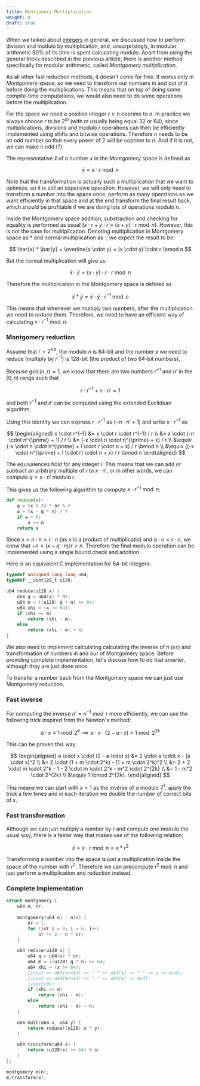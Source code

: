 ```yaml
---
title: Montgomery Multiplication
weight: 4
draft: true
---
```


When we talked about [integers](../integer) in general, we discussed how to perform division and modulo by multiplication, and, unsurprisingly, in modular arithmetic 90% of its time is spent calculating modulo. Apart from using the general tricks described in the previous article, there is another method specifically for modular arithmetic, called *Montgomery multiplication*.

As all other fast reduction methods, it doesn't come for free. It works only in *Montgomery space*, so we need to transform our numbers in and out of it before doing the multiplications. This means that on top of doing some compile-time computations, we would also need to do some operations before the multiplication.

For the space we need a positive integer $r \ge n$ coprime to $n$. In practice we always choose $r$ to be $2^m$ (with $m$ usually being equal 32 or 64), since multiplications, divisions and modulo $r$ operations can then be efficiently implemented using shifts and bitwise operations. Therefore $n$ needs to be an odd number so that every power of $2$ will be coprime to $n$. And if it is not, we can make it odd (?).

The representative $\bar x$ of a number $x$ in the Montgomery space is defined as

$$
\bar{x} = x \cdot r \bmod n
$$

Note that the transformation is actually such a multiplication that we want to optimize, so it is still an expensive operation. However, we will only need to transform a number into the space once, perform as many operations as we want efficiently in that space and at the end transform the final result back, which should be profitable if we are doing lots of operations modulo $n$.

Inside the Montgomery space addition, substraction and checking for equality is performed as usual ($x \cdot r + y \cdot r \equiv (x + y) \cdot r \bmod n$). However, this is not the case for multiplication. Denoting multiplication in Montgomery space as $*$ and normal multiplication as $\cdot$, we expect the result to be:

$$
\bar{x} * \bar{y} = \overline{x \cdot y} = (x \cdot y) \cdot r \bmod n
$$

But the normal multiplication will give us:

$$
\bar{x} \cdot \bar{y} = (x \cdot y) \cdot r \cdot r \bmod n
$$

Therefore the multiplication in the Montgomery space is defined as

$$
\bar{x} * \bar{y} = \bar{x} \cdot \bar{y} \cdot r^{-1} \bmod n
$$

This means that whenever we multiply two numbers, after the multiplication we need to *reduce* them. Therefore, we need to have an efficient way of calculating $x \cdot r^{-1} \bmod n$.

### Montgomery reduction

Assume that $r=2^{64}$, the modulo $n$ is 64-bit and the number $x$ we need to reduce (multiply by $r^{-1}$) is 128-bit (the product of two 64-bit numbers).

Because $\gcd(n, r) = 1$, we know that there are two numbers $r^{-1}$ and $n'$ in the $[0, n)$ range such that

$$
r \cdot r^{-1} + n \cdot n' = 1
$$

and both $r^{-1}$ and $n'$ can be computed using the extended Euclidean algorithm.

Using this identity we can express $r \cdot r^{-1}$ as $(-n \cdot n' + 1)$ and write $x \cdot r^{-1}$ as

$$
\begin{aligned}
x \cdot r^{-1} &= x \cdot r \cdot r^{-1} / r
\\             &= x \cdot (-n \cdot n^{\prime} + 1) / r
\\             &= (-x \cdot n \cdot n^{\prime} + x) / r
\\             &\equiv (-x \cdot n \cdot n^{\prime} + l \cdot r \cdot n + x) / r \bmod n
\\             &\equiv ((-x \cdot n^{\prime} + l \cdot r) \cdot n + x) / r \bmod n
\end{aligned}
$$

The equivalences hold for any integer $l$. This means that we can add or subtract an arbitrary multiple of $r$ to $x \cdot n'$, or in other words, we can compute $q = x \cdot n'$ modulo $r$.

This gives us the following algorithm to compute $x \cdot r^{-1} \bmod n$:

```python
def reduce(x):
    q = (x % r) * nr % r
    a = (x - q * n) / r
    if a < 0:
        a += n
    return a
```

Since $x < n \cdot n < r \cdot n$ (as $x$ is a product of multiplicatio) and $q \cdot n < r \cdot n$, we know that $-n < (x - q \cdot n) / r < n$. Therefore the final modulo operation can be implemented using a single bound check and addition.

Here is an equivalent C implementation for 64-bit integers:

```c++
typedef unsigned long long u64;
typedef __uint128_t u128;

u64 reduce(u128 x) {
    u64 q = u64(x) * nr;
    u64 m = ((u128) q * n) >> 64;
    u64 xhi = (x >> 64);
    if (xhi >= m)
        return (xhi - m);
    else
        return (xhi - m) + n;
}
```

We also need to implement calculating calculating the inverse of $n$ (`nr`) and transformation of numbers in and our of Montgomery space. Before providing complete implementation, let's discuss how to do that smarter, although they are just done once.

To transfer a number back from the Montgomery space we can just use Montgomery reduction.

### Fast inverse

For computing the inverse $n' = n^{-1} \bmod r$ more efficiently, we can use the following trick inspired from the Newton's method:

$$
a \cdot x \equiv 1 \bmod 2^k
\implies
a \cdot x \cdot (2 - a \cdot x)
\equiv
1 \bmod 2^{2k}
$$

This can be proven this way:

$$
\begin{aligned}
a \cdot x \cdot (2 - a \cdot x)
   &= 2 \cdot a \cdot x - (a \cdot x)^2
\\ &= 2 \cdot (1 + m \cdot 2^k) - (1 + m \cdot 2^k)^2
\\ &= 2 + 2 \cdot m \cdot 2^k - 1 - 2 \cdot m \cdot 2^k - m^2 \cdot 2^{2k}
\\ &= 1 - m^2 \cdot 2^{2k}
\\ &\equiv 1 \bmod 2^{2k}.
\end{aligned}
$$

This means we can start with $x = 1$ as the inverse of $a$ modulo $2^1$, apply the trick a few times and in each iteration we double the number of correct bits of $x$.

### Fast transformation

Although we can just multiply a number by $r$ and compute one modulo the usual way, there is a faster way that makes use of the following relation:

$$
\bar{x} = x \cdot r \bmod n = x * r^2
$$

Transforming a number into the space is just a multiplication inside the space of the number with $r^2$. Therefore we can precompute $r^2 \bmod n$ and just perform a multiplication and reduction instead.

### Complete Implementation

```c++
struct montgomery {
    u64 n, nr;
    
    montgomery(u64 n) : n(n) {
        nr = 1;
        for (int i = 0; i < 6; i++)
            nr *= 2 - n * nr;
    }

    u64 reduce(u128 x) {
        u64 q = u64(x) * nr;
        u64 m = ((u128) q * n) >> 64;
        u64 xhi = (x >> 64);
        //cout << u64(x>>64) << " " << u64(x) << " " << q << endl;
        //cout << u64(m>>64) << " " << u64(m) << endl;
        //exit(0);
        if (xhi >= m)
            return (xhi - m);
        else
            return (xhi - m) + n;
    }

    u64 mult(u64 x, u64 y) {
        return reduce((u128) x * y);
    }

    u64 transform(u64 x) {
        return (u128(x) << 64) % n;
    }
};
```

```c++
montgomery m(n);
m.transform(x);
```